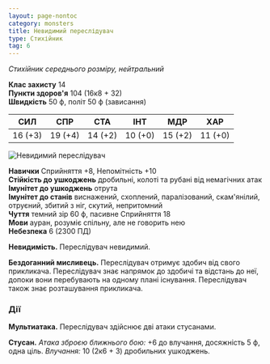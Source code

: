 ```yaml
---
layout: page-nontoc
category: monsters
title: Невидимий переслідувач
type: Стихійник
tag: 6
---
```


_Стихійник середнього розміру, нейтральний_

**Клас захисту** 14    
**Пункти здоров'я** 104 (16к8 + 32)    
**Швидкість** 50 ф, політ 50 ф (зависання)

| СИЛ     | СПР     | СТА     | ІНТ     | МДР     | ХАР     |
| ------- | ------- | ------- | ------- | ------- | ------- |
| 16 (+3) | 19 (+4) | 14 (+2) | 10 (+0) | 15 (+2) | 11 (+0) |

![Невидимий переслідувач](https://www.dndbeyond.com/avatars/thumbnails/30831/81/1000/1000/638063804958813537.png)

**Навички** Сприйняття +8, Непомітність +10    
**Стійкість до ушкоджень** дробильні, колоті та рубані від немагічних атак    
**Імунітет до ушкоджень** отрута    
**Імунітет до станів** виснажений, схоплений, паралізований, скам'янілий, отруєний, збитий з ніг, скутий, непритомний    
**Чуття** темний зір 60 ф, пасивне Сприйняття 18    
**Мови** ауран, розуміє спільну, але не говорить нею    
**Небезпека** 6 (2300 ПД)

**Невидимість.** Переслідувач невидимий.    

**Бездоганний мисливець.** Переслідувач отримує здобич від свого прикликача. Переслідувач знає напрямок до здобичі та відстань до неї, допоки вони перебувають на одному плані існування. Переслідувач також знає розташування прикликача.

### Дії
**Мультиатака.** Переслідувач здійснює дві атаки стусанами.    

**Стусан.** _Атака зброєю ближнього бою:_ +6 до влучання, досяжність 5 ф, одна ціль. _Влучання:_ 10 (2к6 + 3) дробильних ушкоджень.
